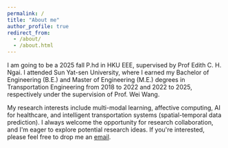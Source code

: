 ```yaml
---
permalink: /
title: "About me"
author_profile: true
redirect_from: 
  - /about/
  - /about.html
---
```


I am going to be a 2025 fall P.hd in HKU EEE, supervised by Prof Edith C. H. Ngai. I attended Sun Yat-sen University, where I earned my Bachelor of Engineering (B.E.) and Master of Engineering (M.E.) degrees in Transportation Engineering from 2018 to 2022 and 2022 to 2025, respectively under the supervision of Prof. Wei Wang.

My research interests include multi-modal learning, affective computing, AI for healthcare, and intelligent transportation systems (spatial-temporal data prediction). I always welcome the opportunity for research collaboration, and I'm eager to explore potential research ideas. If you're interested, please feel free to drop me an [email](cccccj03@gmail.com).
